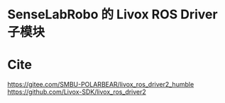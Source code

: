 # SenseLabRobo 的 Livox ROS Driver 子模块
# Cite
https://gitee.com/SMBU-POLARBEAR/livox_ros_driver2_humble \
https://github.com/Livox-SDK/livox_ros_driver2
